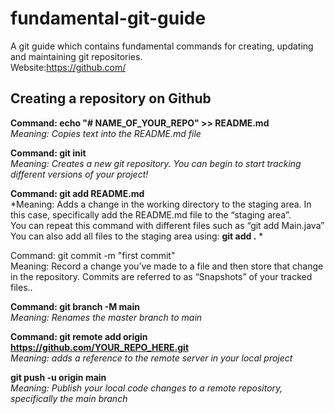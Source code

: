 # fundamental-git-guide
A git guide which contains fundamental commands for creating, updating and maintaining git repositories. 
<br/>Website:https://github.com/ 


## Creating a repository on Github

**Command: echo "# NAME_OF_YOUR_REPO" >> README.md** 
<br/>*Meaning: Copies text into the README.md file*


**Command: git init**
<br/>*Meaning: Creates a new git repository. You can begin to start tracking different versions of your project!*


**Command: git add README.md**
<br/>*Meaning: Adds a change in the working directory to the staging area. In this case, specifically add the README.md file to the “staging area”.
<br/>You can repeat this command with different files such as “git add Main.java” 
<br/>You can also add all files to the staging area using: **git add .** *


Command: git commit -m "first commit" 
<br/>Meaning: Record a change you’ve made to a file and then store that change in the repository. Commits are referred to as “Snapshots” of your tracked files.. 


**Command: git branch -M main** 
<br/>*Meaning: Renames the master branch to main*


**Command: git remote add origin https://github.com/YOUR_REPO_HERE.git**
<br/>*Meaning: adds a reference to the remote server in your local project*

**git push -u origin main**
<br/>*Meaning: Publish your local code changes to a remote repository, specifically the main branch*
